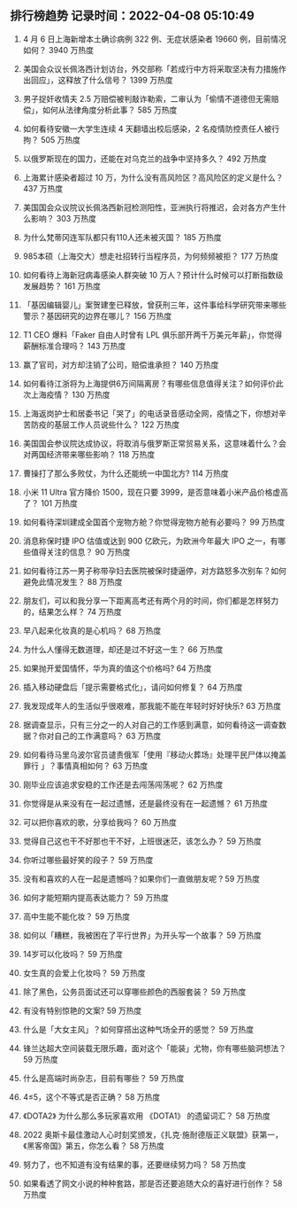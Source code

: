 
## 排行榜趋势 记录时间：2022-04-08 05:10:49
  
  1. 4 月 6 日上海新增本土确诊病例 322 例、无症状感染者 19660 例，目前情况如何？ 3940 万热度
    
  2. 美国会众议长佩洛西计划访台，外交部称「若成行中方将采取坚决有力措施作出回应」，这释放了什么信号？ 1399 万热度
    
  3. 男子捉奸收情夫 2.5 万赔偿被判敲诈勒索，二审认为「偷情不道德但无需赔偿」，如何从法律角度分析此事？ 585 万热度
    
  4. 如何看待安徽一大学生连续 4 天翻墙出校后感染，2 名疫情防控责任人被行拘？ 505 万热度
    
  5. 以俄罗斯现在的国力，还能在对乌克兰的战争中坚持多久？ 492 万热度
    
  6. 上海累计感染者超过 10 万，为什么没有高风险区？高风险区的定义是什么？ 437 万热度
    
  7. 美国国会众议院议长佩洛西新冠检测阳性，亚洲执行将推迟，会对各方产生什么影响？ 303 万热度
    
  8. 为什么梵蒂冈连军队都只有110人还未被灭国？ 185 万热度
    
  9. 985本硕（上海交大）想走社招转行当程序员，为何频频被拒？ 177 万热度
    
  10. 如何看待上海新冠病毒感染人群突破 10 万人？预计什么时候可以打断指数级发展趋势？ 161 万热度
    
  11. 「基因编辑婴儿」案贺建奎已释放，曾获刑三年，这件事给科学研究带来哪些警示？基因研究的边界在哪儿？ 156 万热度
    
  12. T1 CEO 爆料「Faker 自由人时曾有 LPL 俱乐部开两千万美元年薪」，你觉得薪酬标准合理吗？ 143 万热度
    
  13. 赢了官司，对方却注销了公司，赔偿谁承担？ 140 万热度
    
  14. 如何看待江浙将为上海提供6万间隔离房？有哪些信息值得关注？如何评价此次上海疫情？ 130 万热度
    
  15. 上海返岗护士和居委书记「哭了」的电话录音感动全网，疫情之下，你想对辛苦防疫的基层工作人员说些什么？ 122 万热度
    
  16. 美国国会参议院达成协议，将取消与俄罗斯正常贸易关系，这意味着什么？会对两国经济带来哪些影响？ 118 万热度
    
  17. 曹操打了那么多败仗，为什么还能统一中国北方? 114 万热度
    
  18. 小米 11 Ultra 官方降价 1500，现在只要 3999，是否意味着小米产品价格虚高了？ 101 万热度
    
  19. 如何看待深圳建成全国首个宠物方舱？你觉得宠物方舱有必要吗？ 99 万热度
    
  20. 消息称保时捷 IPO 估值或达到 900 亿欧元，为欧洲今年最大 IPO 之一，有哪些值得关注的信息？ 90 万热度
    
  21. 如何看待江苏一男子称带孕妇去医院被保时捷逼停，对方路怒多次别车？如何避免此情况发生？ 88 万热度
    
  22. 朋友们，可以和我分享一下距离高考还有两个月的时间，你们都是怎样努力的，结果怎么样？ 74 万热度
    
  23. 早八起来化妆真的是心机吗？ 68 万热度
    
  24. 为什么人懂得无数道理，却还是过不好这一生？ 66 万热度
    
  25. 如果抛开爱国情怀，华为真的值这个价格吗? 64 万热度
    
  26. 插入移动硬盘后「提示需要格式化」，请问如何修复？ 64 万热度
    
  27. 我发现成年人的生活似乎很艰难，那我能不能在年轻时好好快乐? 63 万热度
    
  28. 据调查显示，只有三分之一的人对自己的工作感到满意，如何看待这一调查数据？你对自己的工作满意吗？ 63 万热度
    
  29. 如何看待马里乌波尔官员谴责俄军「使用『移动火葬场』处理平民尸体以掩盖罪行 」？事情真相如何？ 63 万热度
    
  30. 刚毕业应该追求安稳的工作还是去闯荡闯荡呢？ 62 万热度
    
  31. 你觉得是从来没有在一起过遗憾，还是最终没有在一起遗憾？ 61 万热度
    
  32. 可以把你喜欢的歌，分享给我吗？ 60 万热度
    
  33. 觉得自己这也干不好那也干不好，上班很迷茫，该怎么办？ 59 万热度
    
  34. 你听过哪些最好笑的段子？ 59 万热度
    
  35. 没有和喜欢的人在一起是遗憾吗？如果你们一直做朋友呢 ​​​? 59 万热度
    
  36. 如何才能短期内提高表达能力？ 59 万热度
    
  37. 高中生能不能化妆？ 59 万热度
    
  38. 如何以「糟糕，我被困在了平行世界」为开头写一个故事？ 59 万热度
    
  39. 14岁可以化妆吗？ 59 万热度
    
  40. 女生真的会爱上化妆吗？ 59 万热度
    
  41. 除了黑色，公务员面试还可以穿哪些颜色的西服套装？ 59 万热度
    
  42. 有没有特别惊艳的文案? 59 万热度
    
  43. 什么是「大女主风」？如何穿搭出这种气场全开的感觉？ 59 万热度
    
  44. 锋兰达超大空间装载无限乐趣，面对这个「能装」尤物，你有哪些脑洞想法？ 59 万热度
    
  45. 什么是高端时尚杂志，目前有哪些？ 59 万热度
    
  46. 4≤5，这个不等式是否正确？ 58 万热度
    
  47. 《DOTA2》 为什么那么多玩家喜欢用 《DOTA1》 的遗留词汇？ 58 万热度
    
  48. 2022 奥斯卡最佳激动人心时刻奖颁发，《扎克·施耐德版正义联盟》获第一，《黑客帝国》第五，你怎么看？ 58 万热度
    
  49. 努力了，也不知道有没有结果的事，还要继续努力吗？ 58 万热度
    
  50. 如果看透了网文小说的种种套路，那是否还要追随大众的喜好进行创作？ 58 万热度
    
